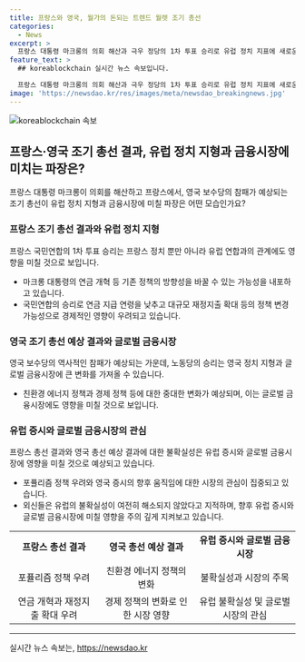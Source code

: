 ```yaml
---
title: 프랑스와 영국, 월가의 돈되는 트렌드 월렛 조기 총선
categories:
  - News
excerpt: >
  프랑스 대통령 마크롱의 의회 해산과 극우 정당의 1차 투표 승리로 유럽 정치 지표에 새로운 변화가 예상되고, 영국 보수당의 예상 참패로 금융시장에도 영향이 예상된다. 프랑스 국민연합의 승리는 마크롱 정책 방향을 변경시킬 수 있고, 영국 노동당의 승리는 친환경 에너지와 경제 정책에 변화를 가져올 것으로 전망된다. 이러한 정치적 변화로 향후 유럽 증시와 글로벌 금융시장에 대한 관심이 집중되고 있으며, 외신들은 불확실성이 남아있음을 지적하며 영향을 주의 깊게 살펴보고 있다.
feature_text: >
  ## koreablockchain 실시간 뉴스 속보입니다.

  프랑스 대통령 마크롱의 의회 해산과 극우 정당의 1차 투표 승리로 유럽 정치 지표에 새로운 변화가 예상되고, 영국 보수당의 예상 참패로 금융시장에도 영향이 예상된다. 프랑스 국민연합의 승리는 마크롱 정책 방향을 변경시킬 수 있고, 영국 노동당의 승리는 친환경 에너지와 경제 정책에 변화를 가져올 것으로 전망된다. 이러한 정치적 변화로 향후 유럽 증시와 글로벌 금융시장에 대한 관심이 집중되고 있으며, 외신들은 불확실성이 남아있음을 지적하며 영향을 주의 깊게 살펴보고 있다.
image: 'https://newsdao.kr/res/images/meta/newsdao_breakingnews.jpg'
---
```


<p><img src="https://newsdao.kr/res/images/meta/newsdao_breakingnews.jpg" alt="koreablockchain 속보" /></p>

<h2 data-ke-size="size26">프랑스·영국 조기 총선 결과, 유럽 정치 지형과 금융시장에 미치는 파장은?</h2>

<p data-ke-size="size16">프랑스 대통령 마크롱이 의회를 해산하고 프랑스에서, 영국 보수당의 참패가 예상되는 조기 총선이 유럽 정치 지형과 금융시장에 미칠 파장은 어떤 모습인가요?</p>

<h3>프랑스 조기 총선 결과와 유럽 정치 지형</h3>

<p data-ke-size="size16">프랑스 국민연합의 1차 투표 승리는 프랑스 정치 뿐만 아니라 유럽 연합과의 관계에도 영향을 미칠 것으로 보입니다.</p>

<ul>
    <li>마크롱 대통령의 연금 개혁 등 기존 정책의 방향성을 바꿀 수 있는 가능성을 내포하고 있습니다.</li>
    <li>국민연합의 승리로 연금 지급 연령을 낮추고 대규모 재정지출 확대 등의 정책 변경 가능성으로 경제적인 영향이 우려되고 있습니다.</li>
</ul>

<h3>영국 조기 총선 예상 결과와 글로벌 금융시장</h3>

<p data-ke-size="size16">영국 보수당의 역사적인 참패가 예상되는 가운데, 노동당의 승리는 영국 정치 지형과 글로벌 금융시장에 큰 변화를 가져올 수 있습니다.</p>

<ul>
    <li>친환경 에너지 정책과 경제 정책 등에 대한 중대한 변화가 예상되며, 이는 글로벌 금융시장에도 영향을 미칠 것으로 보입니다.</li>
</ul>

<h3>유럽 증시와 글로벌 금융시장의 관심</h3>

<p data-ke-size="size16">프랑스 총선 결과와 영국 총선 예상 결과에 대한 불확실성은 유럽 증시와 글로벌 금융시장에 영향을 미칠 것으로 예상되고 있습니다.</p>

<ul>
    <li>포퓰리즘 정책 우려와 영국 증시의 향후 움직임에 대한 시장의 관심이 집중되고 있습니다.</li>
    <li>외신들은 유럽의 불확실성이 여전히 해소되지 않았다고 지적하며, 향후 유럽 증시와 글로벌 금융시장에 미칠 영향을 주의 깊게 지켜보고 있습니다.</li>
</ul>

<table>
    <tr>
        <td style="text-align: center; height: 17px;"><b>프랑스 총선 결과</b></td>
        <td style="text-align: center; height: 17px;"><b>영국 총선 예상 결과</b></td>
        <td style="text-align: center; height: 17px;"><b>유럽 증시와 글로벌 금융시장</b></td>
    </tr>
    <tr>
        <td style="text-align: center; height: 17px;">포퓰리즘 정책 우려</td>
        <td style="text-align: center; height: 17px;">친환경 에너지 정책의 변화</td>
        <td style="text-align: center; height: 17px;">불확실성과 시장의 주목</td>
    </tr>
    <tr>
        <td style="text-align: center; height: 17px;">연금 개혁과 재정지출 확대 우려</td>
        <td style="text-align: center; height: 17px;">경제 정책의 변화로 인한 시장 영향</td>
        <td style="text-align: center; height: 17px;">유럽 불확실성 및 글로벌 시장의 관심</td>
    </tr>
</table>

<hr>
실시간 뉴스 속보는, <a href="https://newsdao.kr" rel="dofollow">https://newsdao.kr</a>


